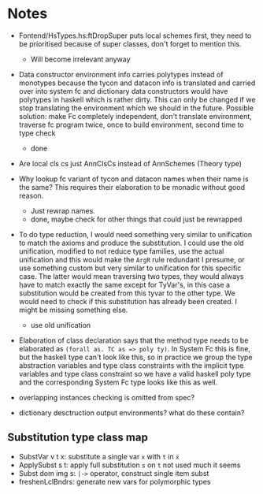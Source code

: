 Notes
=====

  * Fontend/HsTypes.hs:ftDropSuper puts local schemes first, they need to be
    prioritised because of super classes, don't forget to mention this.
    - Will become irrelevant anyway

  * Data constructor environment info carries polytypes instead of monotypes
    because the tycon and datacon info is translated and carried over into
    system fc and dictionary data constructors would have polytypes in haskell
    which is rather dirty. This can only be changed if we stop translating the
    environment which we should in the future. Possible solution: make Fc
    completely independent, don't translate environment, traverse fc program
    twice, once to build environment, second time to type check
    * done

  * Are local cls cs just AnnClsCs instead of AnnSchemes (Theory type)

  * Why lookup fc variant of tycon and datacon names when their name is the
    same? This requires their elaboration to be monadic without good reason.
    - Just rewrap names.
    * done, maybe check for other things that could just be rewrapped

  * To do type reduction, I would need something very similar to unification to
    match the axioms and produce the substitution. I could use the old
    unification, modified to not reduce type families, use the actual
    unification and this would make the ``ArgR`` rule redundant I presume, or
    use something custom but very similar to unification for this specific
    case. The latter would mean traversing two types, they would always have to
    match exactly the same except for TyVar's, in this case a substitution
    would be created from this tyvar to the other type. We would need to check
    if this substitution has already been created. I might be missing something
    else.
    - use old unification

  * Elaboration of class declaration says that the method type needs to be
    elaborated as `(forall as. TC as => poly ty)`. In System Fc this is fine,
    but the haskell type can't look like this, so in practice we group the type
    abstraction variables and type class constraints with the implicit type
    variables and type class constraint so we have a valid haskell poly type and
    the corresponding System Fc type looks like this as well.

  * overlapping instances checking is omitted from spec?

  * dictionary desctruction output environments? what do these contain?

Substitution type class map
---------------------------

  * SubstVar v t x: substitute a single var ``x`` with ``t`` in ``x``
  * ApplySubst s t: apply full substitution ``s`` on ``t``
    not used much it seems
  * Subst dom img s: ``|->`` operator, construct single item subst
  * freshenLclBndrs: generate new vars for polymorphic types
